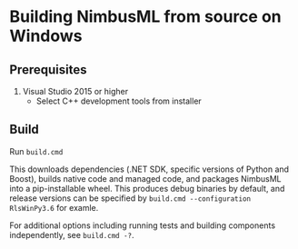 Building NimbusML from source on Windows
==========================================
## Prerequisites
1. Visual Studio 2015 or higher
    - Select C++ development tools from installer

## Build
Run `build.cmd`

This downloads dependencies (.NET SDK, specific versions of Python and Boost), builds native code and managed code, and packages NimbusML into a pip-installable wheel. This produces debug binaries by default, and release versions can be specified by `build.cmd --configuration RlsWinPy3.6` for examle.

For additional options including running tests and building components independently, see `build.cmd -?`.

